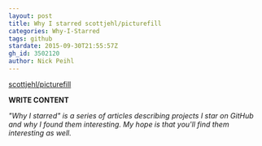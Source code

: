 ```yaml
---
layout: post
title: Why I starred scottjehl/picturefill
categories: Why-I-Starred
tags: github
stardate: 2015-09-30T21:55:57Z
gh_id: 3502120
author: Nick Peihl
---
```


[scottjehl/picturefill](star.repo.html_url)

**WRITE CONTENT**

*"Why I starred" is a series of articles describing projects I star on GitHub and why I found them interesting. My hope is that you'll find them interesting as well.*

